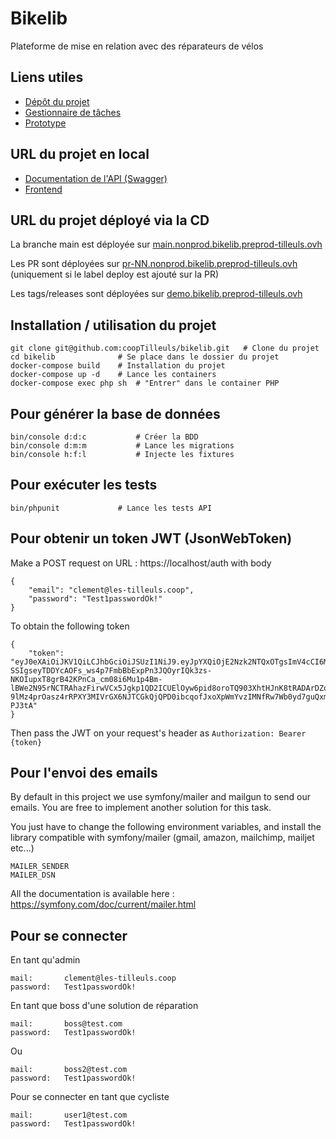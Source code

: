 
# Bikelib

Plateforme de mise en relation avec des réparateurs de vélos

## Liens utiles

- [Dépôt du projet](https://github.com/coopTilleuls/bikelib)
- [Gestionnaire de tâches](https://github.com/orgs/coopTilleuls/projects/28/views/2?filterQuery=)
- [Prototype](https://www.figma.com/file/91BAjXJqYT4Ecj12xECtlz/Untitled?node-id=336-484)


## URL du projet en local
- [Documentation de l'API (Swagger)](https://localhost/docs)
- [Frontend](https://localhost/)

## URL du projet déployé via la CD

La branche main est déployée sur [main.nonprod.bikelib.preprod-tilleuls.ovh](https://main.nonprod.bikelib.preprod-tilleuls.ovh)

Les PR sont déployées sur [pr-NN.nonprod.bikelib.preprod-tilleuls.ovh](https://pr-NN.nonprod.bikelib.preprod-tilleuls.ovh) (uniquement si le label deploy est ajouté sur la PR)

Les tags/releases sont déployées sur [demo.bikelib.preprod-tilleuls.ovh](https://demo.bikelib.preprod-tilleuls.ovh)

## Installation / utilisation du projet

``` shell
git clone git@github.com:coopTilleuls/bikelib.git   # Clone du projet
cd bikelib              # Se place dans le dossier du projet
docker-compose build    # Installation du projet
docker-compose up -d    # Lance les containers
docker-compose exec php sh  # "Entrer" dans le container PHP
```

## Pour générer la base de données
``` shell
bin/console d:d:c           # Créer la BDD
bin/console d:m:m           # Lance les migrations
bin/console h:f:l           # Injecte les fixtures
```

## Pour exécuter les tests
``` shell
bin/phpunit             # Lance les tests API
```


## Pour obtenir un token JWT (JsonWebToken)
Make a POST request on URL : https://localhost/auth with body
```
{
    "email": "clement@les-tilleuls.coop", 
    "password": "Test1passwordOk!"
}
```

To obtain the following token
```
{
    "token": "eyJ0eXAiOiJKV1QiLCJhbGciOiJSUzI1NiJ9.eyJpYXQiOjE2Nzk2NTQxOTgsImV4cCI6MTY3OTY1Nzc5OCwicm9sZXMiOlsiUk9MRV9BRE1JTiIsIlJPTEVfVVNFUiJdLCJ1c2VybmFtZSI6ImNsZW1lbnRAbGVzLXRpbGxldWxzLmNvb3AifQ.OmmLYlmeriqt-SSIgseyTDDYcAOFs_ws4p7FmbBbExpPn3JQOyrIQk3zs-NKOIupxT8grB42KPnCa_cm08i6Mu1p4Bm-lBWe2N95rNCTRAhazFirwVCx5Jgkp1QD2ICUElOyw6pid8oroTQ903XhtHJnK8tRADArDZqz64U3p4eHcMbappjyJCQhVeV50oYsqcmR3gPWkO5uNt-9lMz4prOasz4rRPXY3MIVrGX6NJTCGkQjQPD0ibcqofJxoXpWmYvzIMNfRw7Wb0yd7guQxm7rWRVAwjBWFiW1eLou4upuq_KREojGLJwcTHVODeCrJcsQyRPtW1SRvrtP-PJ3tA"
}
```

Then pass the JWT on your request's header as  `Authorization: Bearer {token}`


## Pour l'envoi des emails
By default in this project we use symfony/mailer and mailgun to send our emails. 
You are free to implement another solution for this task.

You just have to change the following environment variables, and install the library compatible with symfony/mailer 
(gmail, amazon, mailchimp, mailjet etc...)

```
MAILER_SENDER
MAILER_DSN
```

All the documentation is available here : https://symfony.com/doc/current/mailer.html


## Pour se connecter 

En tant qu'admin

```
mail:       clement@les-tilleuls.coop
password:   Test1passwordOk!   
```


En tant que boss d'une solution de réparation

```
mail:       boss@test.com
password:   Test1passwordOk!   
```
Ou

```
mail:       boss2@test.com
password:   Test1passwordOk!   
```

Pour se connecter en tant que cycliste
```
mail:       user1@test.com
password:   Test1passwordOk!   
```